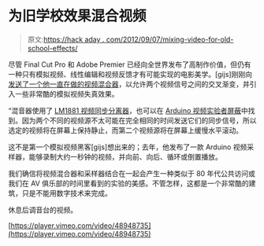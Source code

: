 # 为旧学校效果混合视频

> 原文:[https://hack aday . com/2012/09/07/mixing-video-for-old-school-effects/](https://hackaday.com/2012/09/07/mixing-video-for-old-school-effects/)

尽管 Final Cut Pro 和 Adobe Premier 已经向全世界发布了高制作价值，但仍有一种只有模拟视频、线性编辑和视频反馈才有可能实现的电影美学。[gijs]刚刚向[发送了一个他一直在做的视频混合器](http://gieskes.nl/visual-equipment/?file=schele-mixer)，以允许两个视频信号之间的交叉渐变，并引入一些非常酷的模拟视频失真效果。

“混音器使用了 [LM1881 视频同步分离器](http://www.ti.com/product/lm1881)，也可以在 [Arduino 视频实验者屏蔽](http://nootropicdesign.com/ve/)中找到。因为两个不同的视频源不太可能在完全相同的时间发送它们的同步信号，所以选定的视频将在屏幕上保持静止，而第二个视频源将在屏幕上缓慢水平滚动。

这不是第一个模拟视频黑客[gijs]想出来的；去年，他发布了一款 Arduino 视频采样器，能够录制大约一秒钟的视频，并向前、向后、循环或倒置播放。

我们确信将视频混合器和采样器结合在一起会产生一种类似于 80 年代公共访问或我们在 AV 俱乐部的时间里看到的实验的美感。不管怎样，这都是一个非常酷的建筑，只是不能用数字技术来完成。

休息后调音台的视频。

[https://player.vimeo.com/video/48948735](https://player.vimeo.com/video/48948735)